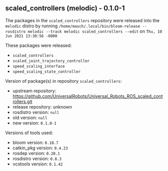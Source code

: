 ## scaled_controllers (melodic) - 0.1.0-1

The packages in the `scaled_controllers` repository were released into the `melodic` distro by running `/home/mauch/.local/bin/bloom-release --rosdistro melodic --track melodic scaled_controllers --edit` on `Thu, 10 Jun 2021 13:30:56 -0000`

These packages were released:
- `scaled_controllers`
- `scaled_joint_trajectory_controller`
- `speed_scaling_interface`
- `speed_scaling_state_controller`

Version of package(s) in repository `scaled_controllers`:

- upstream repository: https://github.com/UniversalRobots/Universal_Robots_ROS_scaled_controllers.git
- release repository: unknown
- rosdistro version: `null`
- old version: `null`
- new version: `0.1.0-1`

Versions of tools used:

- bloom version: `0.10.7`
- catkin_pkg version: `0.4.23`
- rosdep version: `0.20.1`
- rosdistro version: `0.8.3`
- vcstools version: `0.1.42`


